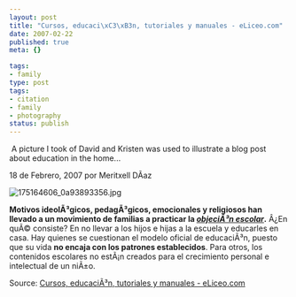 ```yaml
---
layout: post
title: "Cursos, educaci\xC3\xB3n, tutoriales y manuales - eLiceo.com"
date: 2007-02-22
published: true
meta: {}

tags:
- family
type: post
tags:
- citation
- family
- photography
status: publish
---
```



 A picture I took of David and Kristen was used to illustrate a blog post about education in the home...

 <!-- blockquote  -->

18 de Febrero, 2007 por Meritxell DÃ­az



![175164606_0a93893356.jpg](http://www.eliceo.com/media/175164606_0a93893356.jpg)



**Motivos ideolÃ³gicos, pedagÃ³gicos, emocionales y religiosos han llevado a un movimiento de familias a practicar la [_objeciÃ³n escolar_](http://www.acesc.net/objetesc.htm).** Â¿En quÃ© consiste? En no llevar a los hijos e hijas a la escuela y educarles en casa. Hay quienes se cuestionan el modelo oficial de educaciÃ³n, puesto que su vida **no encaja con los patrones establecidos**. Para otros, los contenidos escolares no estÃ¡n creados para el crecimiento personal e intelectual de un niÃ±o.

<!-- endblockquote  -->

Source: [Cursos, educaciÃ³n, tutoriales y manuales - eLiceo.com](http://www.eliceo.com/)

